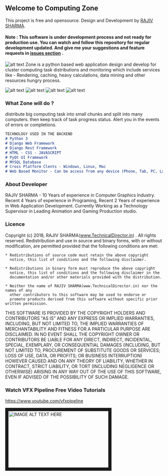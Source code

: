 ## Welcome to Computing Zone
This project is free and opensource. Design and Development by [RAJIV SHARMA](http://technicaldirector.in). 

#### Note : This software is under development process and not ready for production use. You can watch and follow this repository for regular development updated. And give me your suggestions and feature requests in [issues section](https://github.com/vfxpipeline/zone/issues) .

![alt text](http://technicaldirector.in/renderbox2/screenshot/zone1.png)
Zone is a python based web application design and develop for cluster computing task distributions and monitoring which include services like - Rendering, caching, heavy calculations, data mining and other resources hungry process.

![alt text](http://technicaldirector.in/renderbox2/screenshot/renderbox_v001.png)
![alt text](http://technicaldirector.in/renderbox2/screenshot/screen01.jpg)
![alt text](http://technicaldirector.in/renderbox2/screenshot/screen02.PNG)
![alt text](http://technicaldirector.in/renderbox2/screenshot/screen05.PNG)


### What Zone will do ?

distribute big computing task into small chunks and split into many computers. then keep track of task progress status. Alert you in the events of errors or completions.

```markdown
TECHNOLOGY USED IN THE BACKEND
# Python 3
# Django Web Framework
# Django Rest Framework
# HTML - CSS - JAVASCRIPT
# PyQt UI Framework
# MYSQL Database
# Cross Platform Clents - Windows, Linux, Mac
# Web Based Monitor - Can be access from any device (Phone, Tab, PC, Laptop)

```

### About Developer
RAJIV SHARMA - 10 Years of experience in Computer Graphics Industry. Recent 4 Years of experience in Programing, Recent 2 Years of experience in Web Application Development. Currently Working as a Technology Supervisor in Leading Animation and Gaming Production studio.

### Licence

Copyright (c) 2018, RAJIV SHARMA(www.TechnicalDirector.in) . All rights reserved.
Redistribution and use in source and binary forms, with or without
modification, are permitted provided that the following conditions are
met:

    * Redistributions of source code must retain the above copyright
      notice, this list of conditions and the following disclaimer.

    * Redistributions in binary form must reproduce the above copyright
      notice, this list of conditions and the following disclaimer in the
      documentation and/or other materials provided with the distribution.

    * Neither the name of RAJIV SHARMA(www.TechnicalDirector.in) nor the names of any
      other contributors to this software may be used to endorse or
      promote products derived from this software without specific prior written permission.

THIS SOFTWARE IS PROVIDED BY THE COPYRIGHT HOLDERS AND CONTRIBUTORS "AS
IS" AND ANY EXPRESS OR IMPLIED WARRANTIES, INCLUDING, BUT NOT LIMITED TO,
THE IMPLIED WARRANTIES OF MERCHANTABILITY AND FITNESS FOR A PARTICULAR
PURPOSE ARE DISCLAIMED. IN NO EVENT SHALL THE COPYRIGHT OWNER OR
CONTRIBUTORS BE LIABLE FOR ANY DIRECT, INDIRECT, INCIDENTAL, SPECIAL,
EXEMPLARY, OR CONSEQUENTIAL DAMAGES (INCLUDING, BUT NOT LIMITED TO,
PROCUREMENT OF SUBSTITUTE GOODS OR SERVICES; LOSS OF USE, DATA, OR
PROFITS; OR BUSINESS INTERRUPTION) HOWEVER CAUSED AND ON ANY THEORY OF
LIABILITY, WHETHER IN CONTRACT, STRICT LIABILITY, OR TORT (INCLUDING
NEGLIGENCE OR OTHERWISE) ARISING IN ANY WAY OUT OF THE USE OF THIS
SOFTWARE, EVEN IF ADVISED OF THE POSSIBILITY OF SUCH DAMAGE.

### Watch VFX Pipeline Free Video Tutorials
https://www.youtube.com/vfxpipeline

<a href="http://www.youtube.com/watch?feature=player_embedded&v=mt3y8Yali08
" target="_blank"><img src="http://img.youtube.com/vi/mt3y8Yali08/0.jpg" 
alt="IMAGE ALT TEXT HERE" width="320" height="180" border="10" /></a>

